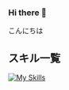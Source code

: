 ### Hi there 👋
こんにちは
## スキル一覧
[![My Skills](https://skillicons.dev/icons?i=docker,py,linux,ubuntu,cpp,unity,github)](https://skillicons.dev)
<!--
**ry0py/ry0py** is a ✨ _special_ ✨ repository because its `README.md` (this file) appears on your GitHub profile.

Here are some ideas to get you started:

- 🔭 I’m currently working on ...
- 🌱 I’m currently learning ...
- 👯 I’m looking to collaborate on ...
- 🤔 I’m looking for help with ...
- 💬 Ask me about ...
- 📫 How to reach me: ...
- 😄 Pronouns: ...
- ⚡ Fun fact: ...
-->
